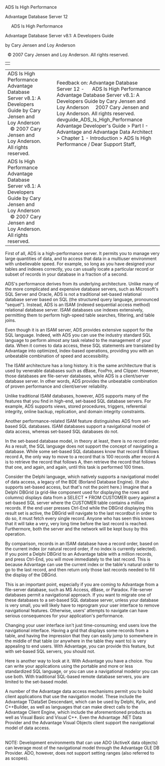 ADS Is High Performance




Advantage Database Server 12  

     ADS Is High Performance

Advantage Database Server v8.1: A Developers Guide

by Cary Jensen and Loy Anderson

  © 2007 Cary Jensen and Loy Anderson. All rights reserved.

|  |
| --- |
|  |

|  |  |  |  |  |
| --- | --- | --- | --- | --- |
| ADS Is High Performance  Advantage Database Server v8.1: A Developers Guide  by Cary Jensen and Loy Anderson    © 2007 Cary Jensen and Loy Anderson. All rights reserved. |  |  | Feedback on: Advantage Database Server 12 -      ADS Is High Performance Advantage Database Server v8.1: A Developers Guide by Cary Jensen and Loy Anderson     2007 Cary Jensen and Loy Anderson. All rights reserved. devguide\_ADS\_Is\_High\_Performance Advantage Developer's Guide > Part I - Advantage and Advantage Data Architect > Chapter 1 - Introduction > ADS Is High Performance / Dear Support Staff, |  |
| ADS Is High Performance  Advantage Database Server v8.1: A Developers Guide  by Cary Jensen and Loy Anderson    © 2007 Cary Jensen and Loy Anderson. All rights reserved. |  |  |  |  |

First of all, ADS is a high-performance server. It permits you to manage very large quantities of data, and to access that data in a multiuser environment with unbelievable speed. For example, so long as you have designed your tables and indexes correctly, you can usually locate a particular record or subset of records in your database in a fraction of a second.

ADS's performance derives from its underlying architecture. Unlike many of the more complicated and expensive database servers, such as Microsoft's SQL Server and Oracle, ADS is not a traditional set-based relational database server based on SQL (the structured query language, pronounced "sequel"). Instead, ADS is an ISAM (indexed sequential access method) relational database server. ISAM databases use indexes extensively, permitting them to perform high-speed table searches, filtering, and table joins.

Even though it is an ISAM server, ADS provides extensive support for the SQL language. Indeed, with ADS you can use the industry standard SQL language to perform almost any task related to the management of your data. When it comes to data access, these SQL statements are translated by Advantage into optimized, index-based operations, providing you with an unbeatable combination of speed and accessibility.

The ISAM architecture has a long history. It is the same architecture that is used by venerable databases such as dBase, FoxPro, and Clipper. However, those databases are file-server databases, while ADS is a client/server database server. In other words, ADS provides the unbeatable combination of proven performance and client/server reliability.

Unlike traditional ISAM databases, however, ADS supports many of the features that you find in high-end, set-based SQL database servers. For example, ADS supports views, stored procedures, triggers, referential integrity, online backup, replication, and domain integrity constraints.

Another performance-related ISAM feature distinguishes ADS from set-based SQL databases. ISAM databases support a navigational model of data access, whereas set-based SQL databases do not.

In the set-based database model, in theory at least, there is no record order. As a result, the SQL language does not support the concept of navigating a database. While some set-based SQL databases know that record B follows record A, the only way to move to a record that is 100 records after record A is to retrieve the record that follows A, then retrieve the record that follows that one, and again, and again, until this task is performed 100 times.

Consider the Delphi language, which natively supports a navigational model of data access, a legacy of the BDE (Borland Database Engine). (It also supports set-based access, but that's not the point here.) Imagine that a Delphi DBGrid (a grid-like component used for displaying the rows and columns) displays data from a SELECT \* FROM CUSTOMER query against a set-based SQL server where the CUSTOMER table contains a million records. If the end user presses Ctrl-End while the DBGrid displaying this result set is active, the DBGrid will navigate to the last recordbut in order to do so, it must fetch every single record. Anyone who has seen this knows that it will take a very, very long time before the last record is reached. Furthermore, both the server and the network will be kept busy by this operation.

By comparison, records in an ISAM database have a record order, based on the current index (or natural record order, if no index is currently selected). If you point a Delphi DBGrid to an Advantage table with a million records, and press Ctrl-End, you will move immediately to the last record. This is because Advantage can use the current index or the table's natural order to go to the last record, and then return only those last records needed to fill the display of the DBGrid.

This is an important point, especially if you are coming to Advantage from a file-server database, such as MS Access, dBase, or Paradox. File-server databases permit a navigational approach. If you want to migrate one of these databases to a set-based SQL database server, unless your database is very small, you will likely have to reprogram your user interface to remove navigational features. Otherwise, users' attempts to navigate can have serious consequences for your application's performance.

Changing your user interface isn't just time-consuming; end users love the navigational interface. Having a grid that displays some records from a table, and having the impression that they can easily jump to somewhere in the middle of that table (or anywhere in the table they want to) is very appealing to end users. With Advantage, you can provide this feature, but with set-based SQL servers, you should not.

Here is another way to look at it. With Advantage you have a choice. You can write your applications using the portable and more or less standardized SQL language, or you can use a navigational modelor you can use both. With traditional SQL-based remote database servers, you are limited to the set-based model.

A number of the Advantage data access mechanisms permit you to build client applications that use the navigation model. These include the Advantage TDataSet Descendant, which can be used by Delphi, Kylix, and C++Builder, as well as languages that can make direct calls to the Advantage Client Engine, which include the aforementioned products as well as Visual Basic and Visual C++. Even the Advantage .NET Data Provider and the Advantage Visual Objects client support the navigational model of data access.

   
NOTE: Development environments that can use ADO (ActiveX data objects) can leverage most of the navigational model through the Advantage OLE DB Provider. ADO, however, does not support setting ranges (also referred to as scopes).